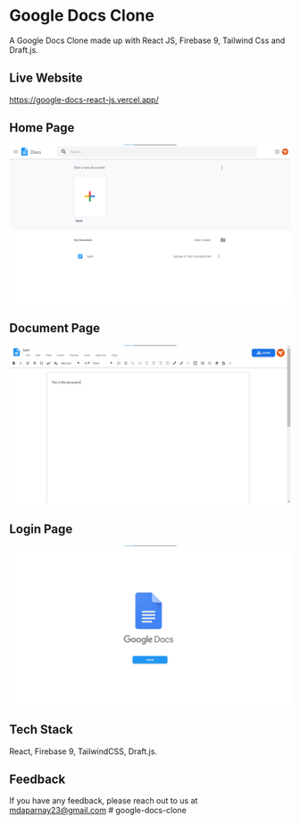 # Google Docs Clone

A Google Docs Clone made up with React JS, Firebase 9, Tailwind Css and Draft.js.

## Live Website

https://google-docs-react-js.vercel.app/

## Home Page

![Home](/screenshots/home.png)

## Document Page

![Explore](/screenshots/document.png)

## Login Page

![Login](/screenshots/login.png)

## Tech Stack

React, Firebase 9, TailwindCSS, Draft.js.

## Feedback

If you have any feedback, please reach out to us at mdaparnay23@gmail.com
#   g o o g l e - d o c s - c l o n e 
 
 